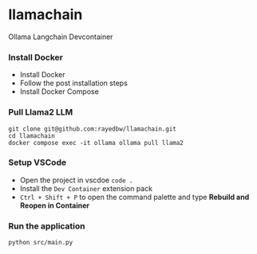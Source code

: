 # llamachain
Ollama Langchain Devcontainer

### Install Docker
- Install Docker
- Follow the post installation steps
- Install Docker Compose

### Pull Llama2 LLM
```
git clone git@github.com:rayedbw/llamachain.git
cd llamachain
docker compose exec -it ollama ollama pull llama2
```

### Setup VSCode
- Open the project in vscdoe `code .`
- Install the `Dev Container` extension pack
- `Ctrl + Shift + P` to open the command palette and type **Rebuild and Reopen in Container**

### Run the application
```
python src/main.py
```

 


